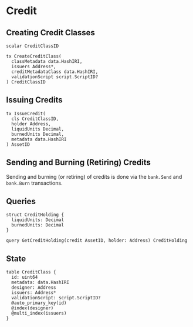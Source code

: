 # Credit

## Creating Credit Classes

```text
scalar CreditClassID

tx CreateCreditClass(
  classMetadata data.HashIRI,
  issuers Address*,
  creditMetadataClass data.HashIRI,
  validationScript script.ScriptID?
) CreditClassID
```

## Issuing Credits

```text
tx IssueCredit(
  cls CreditClassID,
  holder Address,
  liquidUnits Decimal,
  burnedUnits Decimal,
  metadata data.HashIRI
) AssetID
```

## Sending and Burning \(Retiring\) Credits

Sending and burning \(or retiring\) of credits is done via the `bank.Send` and `bank.Burn` transactions.

## Queries

```text
struct CreditHolding {
  liquidUnits: Decimal
  burnedUnits: Decimal
}

query GetCreditHolding(credit AssetID, holder: Address) CreditHolding
```

## State

```text
table CreditClass {
  id: uint64
  metadata: data.HashIRI
  designer: Address
  issuers: Address*
  validationScript: script.ScriptID?
  @auto_primary_key(id)
  @index(designer)
  @multi_index(issuers)
}
```

